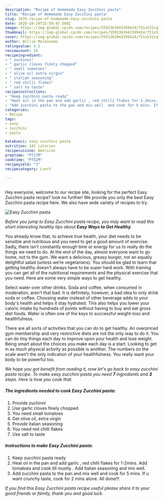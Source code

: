 ```yaml
---
description: "Recipe of Homemade Easy Zucchini pasta"
title: "Recipe of Homemade Easy Zucchini pasta"
slug: 1676-recipe-of-homemade-easy-zucchini-pasta
date: 2020-10-24T15:50:47.560Z
image: https://img-global.cpcdn.com/recipes/5591363943399424/751x532cq70/easy-zucchini-pasta-recipe-main-photo.jpg
thumbnail: https://img-global.cpcdn.com/recipes/5591363943399424/751x532cq70/easy-zucchini-pasta-recipe-main-photo.jpg
cover: https://img-global.cpcdn.com/recipes/5591363943399424/751x532cq70/easy-zucchini-pasta-recipe-main-photo.jpg
author: Willie Maldonado
ratingvalue: 3.1
reviewcount: 14
recipeingredient:
- " zuchinni"
- " garlic cloves finely chopped"
- " small tomatoes"
- " olive oil extra virgin"
- " italian seasoning"
- " red chilli flakes"
- " salt to taste"
recipeinstructions:
- "Keep zucchini pasta ready"
- "Heat oil in the pan and add garlic , red chilli flakes for 1-2mins. Add tomatoes and cook till mushy . Add italian seasoning and mix well."
- "Add zucchini pasta to the pan and mix well  and cook for 5 mins. If u want crunchy taste, cook for 2 mins alone. All done!!!"
categories:
- Recipe
tags:
- easy
- zucchini
- pasta

katakunci: easy zucchini pasta 
nutrition: 142 calories
recipecuisine: American
preptime: "PT17M"
cooktime: "PT52M"
recipeyield: "3"
recipecategory: Lunch

---
```

<br>
Hey everyone, welcome to our recipe site, looking for the perfect Easy Zucchini pasta recipe? look no further! We provide you only the best Easy Zucchini pasta recipe here. We also have wide variety of recipes to try.
<br>


![Easy Zucchini pasta](https://img-global.cpcdn.com/recipes/5591363943399424/751x532cq70/easy-zucchini-pasta-recipe-main-photo.jpg)

<i>Before you jump to Easy Zucchini pasta recipe, you may want to read this short interesting healthy tips about <strong>Easy Ways to Get Healthy</strong>.</i>

You already know that, to achieve true health, your diet needs to be sensible and nutritious and you need to get a good amount of exercise. Sadly, there isn't constantly enough time or energy for us to really do the things we need to do. At the end of the day, almost everyone want to go home, not to the gym. We want a delicious, greasy burger, not an equally delightful salad (unless we’re vegetarians). You should be glad to learn that getting healthy doesn't always have to be super hard work. With training you can get all of the nutritional requirements and the physical exercise that you need. Here are some very simple ways to get healthy.

Select water over other drinks. Soda and coffee, when consumed in moderation, aren't that bad. It is definitely, however, a bad idea to only drink soda or coffee. Choosing water instead of other beverage adds to your body's health and helps it stay hydrated. This also helps you lower your caloric intake by hundreds of points without having to buy and eat gross diet foods. Water is often one of the keys to successful weight-loss and healthfulness.

There are all sorts of activities that you can do to get healthy. An overpriced gym membership and very restrictive diets are not the only way to do it. You can do tiny things each day to improve upon your health and lose weight. Being smart about the choices you make each day is a start. Looking to get in as much physical activity as possible is another. The numbers on the scale aren't the only indication of your healthfulness. You really want your body to be powerful too. 


<i>We hope you got benefit from reading it, now let's go back to easy zucchini pasta recipe. To make easy zucchini pasta you need <strong>7</strong> ingredients and <strong>3</strong> steps. Here is how you cook that.
</i>

##### The ingredients needed to cook Easy Zucchini pasta:

1. Provide  zuchinni
1. Use  garlic cloves finely chopped
1. You need  small tomatoes
1. Get  olive oil, extra virgin
1. Provide  italian seasoning
1. You need  red chilli flakes
1. Use  salt to taste


##### Instructions to make Easy Zucchini pasta:

1. Keep zucchini pasta ready
1. Heat oil in the pan and add garlic , red chilli flakes for 1-2mins. Add tomatoes and cook till mushy . Add italian seasoning and mix well.
1. Add zucchini pasta to the pan and mix well  and cook for 5 mins. If u want crunchy taste, cook for 2 mins alone. All done!!!


<i>If you find this Easy Zucchini pasta recipe useful please share it to your good friends or family, thank you and good luck.</i>
